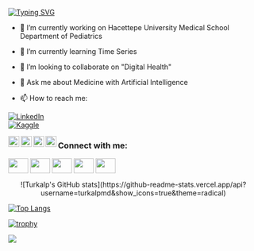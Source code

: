 [![Typing SVG](https://readme-typing-svg.herokuapp.com?font=Fira+Code&size=30&pause=1000&color=333FF7&background=6C4E5E00&center=true&vCenter=true&multiline=true&width=538&height=60&lines=Welcome+to+my+GitHub+profile)](https://git.io/typing-svg)

- 🔭 I’m currently working on Hacettepe University Medical School Department of Pediatrics
- 🌱 I’m currently learning Time Series

- 👯 I’m looking to collaborate on "Digital Health"
- 💬 Ask me about Medicine with Artificial Intelligence
- 📫 How to reach me: 


[![LinkedIn](https://img.shields.io/badge/LinkedIn-%230077B5.svg?logo=linkedin&logoColor=white)](https://www.linkedin.com/in/turkalpmd/)  
[![Kaggle](https://img.shields.io/badge/K-Kaggle-blue)](https://www.kaggle.com/zzettrkalpakbal/code?tab=active)


<a href="https://www.instagram.com/turkalpmd/">
  <img align="left" alt="Turkalp's Instagram" width="22px" src="https://raw.githubusercontent.com/hussainweb/hussainweb/main/icons/instagram.png" />
</a>
<a href="https://discord.gg/turkalpmd#4917">
  <img align="left" alt="Turkalp's Discord" width="22px" src="https://raw.githubusercontent.com/peterthehan/peterthehan/master/assets/discord.svg" />
</a>
<a href="https://twitter.com/turkalpmd">
  <img align="left" alt="turkalpmd | Twitter" width="22px" src="https://raw.githubusercontent.com/peterthehan/peterthehan/master/assets/twitter.svg" />
</a>
<a href="https://www.linkedin.com/in/turkalpmd/">
  <img align="left" alt="Turkalp's LinkedIN" width="22px" src="https://raw.githubusercontent.com/peterthehan/peterthehan/master/assets/linkedin.svg" />
</a>


<h3 align="left">Connect with me:</h3>
<p align="left">
<a href="https://twitter.com/turkalpmd" target="blank"><img align="center" src="https://cdn.jsdelivr.net/npm/simple-icons@3.0.1/icons/twitter.svg" alt="" height="30" width="40" /></a>
<a href="https://www.linkedin.com/in/turkalpmd/" target="blank"><img align="center" src="https://cdn.jsdelivr.net/npm/simple-icons@3.0.1/icons/linkedin.svg" alt="" height="30" width="40" /></a>
<a href="[your link](https://www.instagram.com/turkalpmd/)" target="blank"><img align="center" src="https://cdn.jsdelivr.net/npm/simple-icons@3.0.1/icons/instagram.svg" alt="" height="30" width="40" /></a>
  <a href="https://www.kaggle.com/zzettrkalpakbal" target="blank"><img align="center" src="https://cdn.jsdelivr.net/npm/simple-icons@3.0.1/icons/kaggle.svg" alt="" height="30" width="40" /></a>
<a href="https://www.youtube.com/channel/UCJMAppQnOD0Rc5nqGMwvP8g" target="blank"><img align="center" src="https://cdn.jsdelivr.net/npm/simple-icons@3.0.1/icons/youtube.svg" alt="" height="30" width="40" /></a>
</p>



<p align="center">![Turkalp's GitHub stats](https://github-readme-stats.vercel.app/api?username=turkalpmd&show_icons=true&theme=radical)

[![Top Langs](https://github-readme-stats.vercel.app/api/top-langs/?username=turkalpmd&layout=compact)](https://github.com/anuraghazra/github-readme-stats)


[![trophy](https://github-profile-trophy.vercel.app/?username=ryo-ma&theme=onedark)](https://github.com/turkalpmd/github-profile-trophy)

![](https://komarev.com/ghpvc/?username=turkalpmd)





